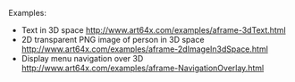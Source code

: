 
Examples:
- Text in 3D space http://www.art64x.com/examples/aframe-3dText.html
- 2D transparent PNG image of person in 3D space http://www.art64x.com/examples/aframe-2dImageIn3dSpace.html
- Display menu navigation over 3D http://www.art64x.com/examples/aframe-NavigationOverlay.html
